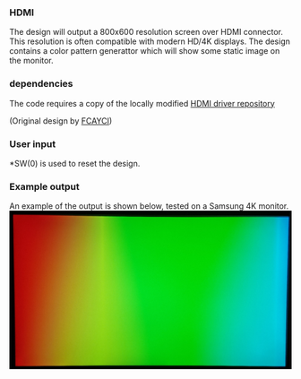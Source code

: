 ### HDMI
The design will output a 800x600 resolution screen over HDMI connector. 
This resolution is often compatible with modern HD/4K displays.
The design contains a color pattern generattor which will show some static image on the monitor.

### dependencies
The code requires a copy of the locally modified  [HDMI driver repository](https://github.com/provoostkris/vhdl-hdmi-out)

(Original design by [FCAYCI](https://github.com/fcayci/vhdl-hdmi-out))

### User input
*SW(0) is used to reset the design.

### Example output
An example of the output is shown below, tested on a Samsung 4K monitor.
![monitor](/hdmi/img/monitor.jpg)